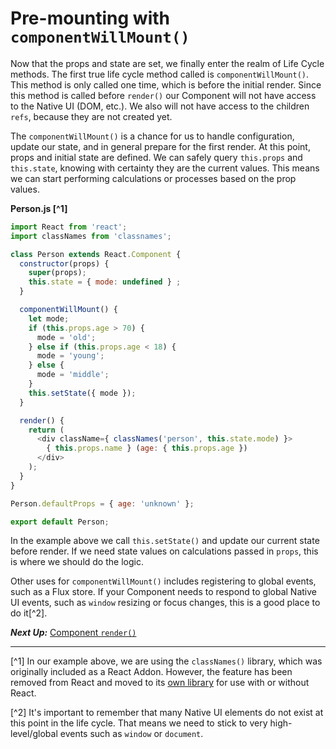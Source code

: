 # Pre-mounting with `componentWillMount()`
 Now that the props and state are set, we finally enter the realm of Life Cycle methods. The first true life cycle method called is `componentWillMount()`. This method is only called one time, which is before the initial render. Since this method is called before `render()` our Component will not have access to the Native UI (DOM, etc.). We also will not have access to the children `refs`, because they are not created yet.

The `componentWillMount()` is a chance for us to handle configuration, update our state, and in general prepare for the first render. At this point, props and initial state are defined. We can safely query `this.props` and `this.state`, knowing with certainty they are the current values. This means we can start performing calculations or processes based on the prop values.

**Person.js [^1]**
```javascript
import React from 'react';
import classNames from 'classnames';

class Person extends React.Component {
  constructor(props) {
    super(props);
    this.state = { mode: undefined } ;
  }

  componentWillMount() {
    let mode;
    if (this.props.age > 70) {
      mode = 'old';
    } else if (this.props.age < 18) {
      mode = 'young';
    } else {
      mode = 'middle';
    }
    this.setState({ mode });
  }

  render() {
    return (
      <div className={ classNames('person', this.state.mode) }>
        { this.props.name } (age: { this.props.age })
      </div>
    );
  }
}

Person.defaultProps = { age: 'unknown' };

export default Person;
```

In the example above we call `this.setState()` and update our current state before render. If we need state values on calculations passed in `props`, this is where we should do the logic. 

Other uses for `componentWillMount()` includes registering to global events, such as a Flux store. If your Component needs to respond to global Native UI events, such as `window` resizing or focus changes, this is a good place to do it[^2].

***Next Up:*** [Component `render()`](component_render.md)

---
[^1] In our example above, we are using the `classNames()` library, which was originally included as a React Addon. However, the feature has been removed from React and moved to its [own library](https://github.com/JedWatson/classnames) for use with or without React.

[^2] It's important to remember that many Native UI elements do not exist at this point in the life cycle. That means we need to stick to very high-level/global events such as `window` or `document`.
